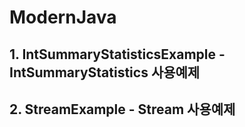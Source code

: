 # ModernJava
## 1. IntSummaryStatisticsExample - IntSummaryStatistics 사용예제
## 2. StreamExample - Stream 사용예제

